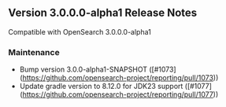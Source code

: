 ## Version 3.0.0.0-alpha1 Release Notes

Compatible with OpenSearch 3.0.0.0-alpha1

### Maintenance
* Bump version 3.0.0-alpha1-SNAPSHOT ([#1073] (https://github.com/opensearch-project/reporting/pull/1073))
* Update gradle version to 8.12.0 for JDK23 support ([#1077] (https://github.com/opensearch-project/reporting/pull/1077))

